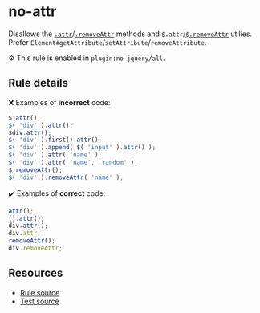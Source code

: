 # no-attr

Disallows the [`.attr`](https://api.jquery.com/attr/)/[`.removeAttr`](https://api.jquery.com/removeAttr/) methods and `$.attr`/[`$.removeAttr`](https://api.jquery.com/jQuery.removeAttr/) utilies. Prefer `Element#getAttribute`/`setAttribute`/`removeAttribute`.

⚙️ This rule is enabled in `plugin:no-jquery/all`.

## Rule details

❌ Examples of **incorrect** code:
```js
$.attr();
$( 'div' ).attr();
$div.attr();
$( 'div' ).first().attr();
$( 'div' ).append( $( 'input' ).attr() );
$( 'div' ).attr( 'name' );
$( 'div' ).attr( 'name', 'random' );
$.removeAttr();
$( 'div' ).removeAttr( 'name' );
```

✔️ Examples of **correct** code:
```js
attr();
[].attr();
div.attr();
div.attr;
removeAttr();
div.removeAttr;
```

## Resources

* [Rule source](/src/rules/no-attr.js)
* [Test source](/src/tests/no-attr.js)
